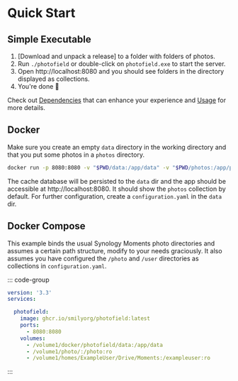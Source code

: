 # Quick Start

## Simple Executable

1. [Download and unpack a release] to a folder with folders of photos.
2. Run `./photofield` or double-click on `photofield.exe` to start the server.
3. Open http://localhost:8080 and you should see folders in the directory displayed as collections.
5. You're done 🥳

Check out [Dependencies](/dependencies) that can enhance your experience and [Usage](/usage) for more details.

## Docker

Make sure you create an empty `data` directory in the working directory and that
you put some photos in a `photos` directory.

```sh
docker run -p 8080:8080 -v "$PWD/data:/app/data" -v "$PWD/photos:/app/photos:ro" ghcr.io/smilyorg/photofield
```

The cache database will be persisted to the `data` dir and the app should be
accessible at http://localhost:8080. It should show the `photos` collection by
default. For further configuration, create a `configuration.yaml` in the
`data` dir.

## Docker Compose
  
This example binds the usual Synology Moments photo directories and assumes
a certain path structure, modify to your needs graciously. It also assumes you
have configured the `/photo` and `/user` directories as collections in  `configuration.yaml`.

::: code-group
```yaml [docker-compose.yaml]
version: '3.3'
services:

  photofield:
    image: ghcr.io/smilyorg/photofield:latest
    ports:
      - 8080:8080
    volumes:
      - /volume1/docker/photofield/data:/app/data
      - /volume1/photo/:/photo:ro
      - /volume1/homes/ExampleUser/Drive/Moments:/exampleuser:ro
```
:::